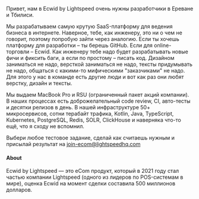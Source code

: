 Привет, нам в Ecwid by Lightspeed очень нужны разработчики в Ереване и Тбилиси.

Мы разрабатываем самую крутую SaaS-платформу для ведения бизнеса в интернете. Наверное, тебе, как инженеру, это ни о чем не говорит, поэтому попробую зайти через аналогию. Если ты хочешь платформу для разработки – ты берешь GitHub. Если для online-торговли – Ecwid. 
Как инженеру тебе надо будет разрабатывать новые фичи и фиксить баги, а если по простому – писать код. Дизайном заниматься не надо, версткой заниматься не надо, тексты придумывать не надо, общаться с какими-то мифическими "заказчиками" не надо. Для этого у нас в команде есть другие люди и вот как раз они любят верстку, дизайн и тексты.

Мы выдаем MacBook Pro и RSU (ограниченный пакет акций компании). В наших процессах есть доброжелательный code review, CI, авто-тесты и десятки релизов в день. В нашей инфраструктуре 50+ микросервисов, сотни терабайт трафика, Kotlin, Java, TypeScript, Kubernetes, PostgreSQL, Redis, SOLR, ClickHouse и наверняка что-то ещё, что я сходу не вспомнил.

Выбери любое тестовое задание, сделай как считаешь нужным и присылай результат на join-ecom@lightspeedhq.com

#### About

Ecwid by Lightspeed — это eCom продукт, который в 2021 году стал частью компании Lightspeed (одного из лидеров  по POS-системам в мире), оценка Ecwid на момент сделки составила 500 миллионов долларов.